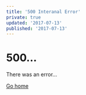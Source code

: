 ```yaml
---
title: '500 Interanal Error'
private: true
updated: '2017-07-13'
published: '2017-07-13'
---
```

# 500...

There was an error...

[Go home](/)
